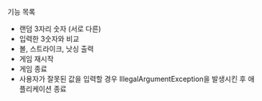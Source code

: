 
기능 목록
- 랜덤 3자리 숫자 (서로 다른)
- 입력한 3숫자와 비교
- 볼, 스트라이크, 낫싱 출력
- 게임 재시작
- 게임 종료
- 사용자가 잘못된 값을 입력할 경우 IllegalArgumentException을 발생시킨 후 애플리케이션 종료
